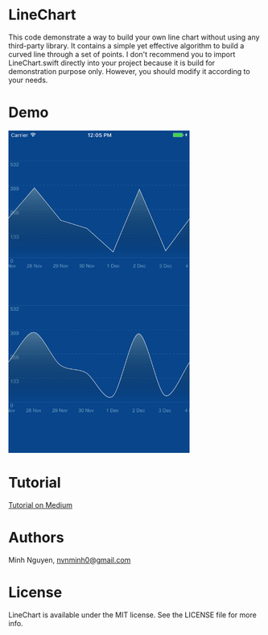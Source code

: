 # LineChart
This code demonstrate a way to build your own line chart without using any third-party library. It contains a simple yet effective algorithm to build a curved line through a set of points. I don't recommend you to import LineChart.swift directly into your project because it is build for demonstration purpose only. However, you should modify it according to your needs.

# Demo
<img src="demo.png" alt="Demo Image" width="360"/>

# Tutorial
[Tutorial on Medium](https://medium.com/@leonardnguyen/building-your-own-chart-in-ios-part-2-line-chart-7b5cfc7c866)

# Authors

Minh Nguyen, nvnminh0@gmail.com

# License

LineChart is available under the MIT license. See the LICENSE file for more info.
